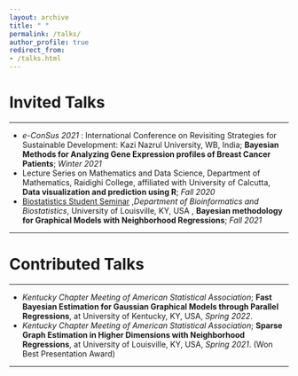 ```yaml
---
layout: archive
title: " "
permalink: /talks/
author_profile: true
redirect_from: 
- /talks.html
---
```


# Invited Talks

---

* _e-ConSus 2021_ : International Conference on Revisiting Strategies for Sustainable Development: Kazi Nazrul University, WB, India; **Bayesian Methods for Analyzing Gene Expression profiles of Breast Cancer Patients**; *Winter 2021*
* Lecture Series on Mathematics and Data Science, Department of Mathematics, Raidighi College, affiliated with University of Calcutta, **Data visualization and prediction using R**; *Fall 2020*
* <span style ="color:purple"> [Biostatistics Student Seminar](https://louisville.edu/sphis/departments/bioinformatics-biostatistics/research/seminar/2021-11-12)</span> ,_Department of Bioinformatics and Biostatistics_,  University of Louisville, KY, USA , **Bayesian methodology for Graphical Models with Neighborhood Regressions**; *Fall 2021*

---

# Contributed Talks

---

* _Kentucky Chapter Meeting of American Statistical Association_; **Fast Bayesian Estimation for Gaussian Graphical Models through Parallel Regressions**, at University of Kentucky, KY, USA, *Spring 2022*. 
* _Kentucky Chapter Meeting of American Statistical Association_; **Sparse Graph Estimation in Higher Dimensions with Neighborhood Regressions**, at University of Louisville, KY, USA, *Spring 2021*. (Won Best Presentation Award)


---
